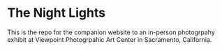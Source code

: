 # The Night Lights
This is the repo for the companion website to an in-person photogrpahy exhibit at Viewpoint Photogrpahic Art Center in Sacramento, California.